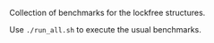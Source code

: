 Collection of benchmarks for the lockfree structures. 

Use `./run_all.sh` to execute the usual benchmarks.